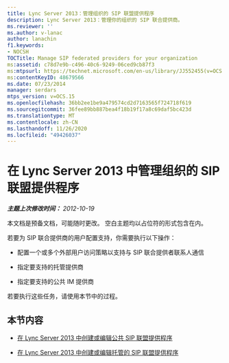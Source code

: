 ```yaml
---
title: Lync Server 2013：管理组织的 SIP 联盟提供程序
description: Lync Server 2013：管理你的组织的 SIP 联合提供商。
ms.reviewer: ''
ms.author: v-lanac
author: lanachin
f1.keywords:
- NOCSH
TOCTitle: Manage SIP federated providers for your organization
ms:assetid: c78d7e9b-c496-40c6-9249-06ced9cb87f3
ms:mtpsurl: https://technet.microsoft.com/en-us/library/JJ552455(v=OCS.15)
ms:contentKeyID: 48679566
ms.date: 07/23/2014
manager: serdars
mtps_version: v=OCS.15
ms.openlocfilehash: 36bb2ee1be9a479574cd2d7163565f724718f619
ms.sourcegitcommit: 36fee89bb887bea4f18b19f17a8c69daf5bc423d
ms.translationtype: MT
ms.contentlocale: zh-CN
ms.lasthandoff: 11/26/2020
ms.locfileid: "49426037"
---
```

# <a name="manage-sip-federated-providers-for-your-organization-in-lync-server-2013"></a>在 Lync Server 2013 中管理组织的 SIP 联盟提供程序

<div data-xmlns="http://www.w3.org/1999/xhtml">

<div class="topic" data-xmlns="http://www.w3.org/1999/xhtml" data-msxsl="urn:schemas-microsoft-com:xslt" data-cs="https://msdn.microsoft.com/">

<div data-asp="https://msdn2.microsoft.com/asp">



</div>

<div id="mainSection">

<div id="mainBody">

<span> </span>

_**主题上次修改时间：** 2012-10-19_

本文档是预备文档，可能随时更改。 空白主题均以占位符的形式包含在内。

若要为 SIP 联合提供商的用户配置支持，你需要执行以下操作：

  - 配置一个或多个外部用户访问策略以支持与 SIP 联合提供者联系人通信

  - 指定要支持的托管提供商

  - 指定要支持的公共 IM 提供商

若要执行这些任务，请使用本节中的过程。

<div>

## <a name="in-this-section"></a>本节内容

  - [在 Lync Server 2013 中创建或编辑公共 SIP 联盟提供程序](lync-server-2013-create-or-edit-public-sip-federated-providers.md)

  - [在 Lync Server 2013 中创建或编辑托管的 SIP 联盟提供程序](lync-server-2013-create-or-edit-hosted-sip-federated-providers.md)

</div>

</div>

<span> </span>

</div>

</div>

</div>

